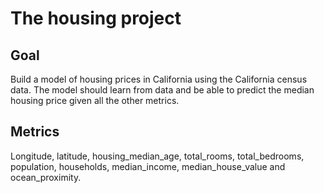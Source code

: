 # The housing project

## Goal
Build a model of housing prices in California using the California census data.
The model should learn from data and be able to predict the median housing price given all the other metrics.

## Metrics
Longitude, latitude, housing_median_age, total_rooms, total_bedrooms, population, households, median_income, median_house_value and ocean_proximity.
